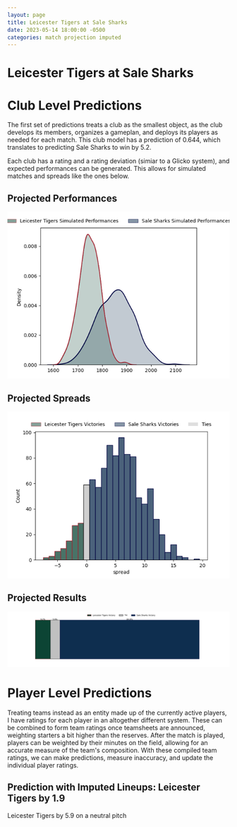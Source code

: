 ```yaml
---  
layout: page  
title: Leicester Tigers at Sale Sharks  
date: 2023-05-14 18:00:00 -0500  
categories: match projection imputed  
---
```

# Leicester Tigers at Sale Sharks

# Club Level Predictions


The first set of predictions treats a club as the smallest object, as the club develops its members, organizes a gameplan, and deploys its players as needed for each match. This club model has a prediction of 0.644, which translates to predicting Sale Sharks to win by 5.2.

Each club has a rating and a rating deviation (simiar to a Glicko system), and expected performances can be generated. This allows for simulated matches and spreads like the ones below.
## Projected Performances


![Projected Performances](plots/performances_2023-05-14-SaleSharks-LeicesterTigers.png)
## Projected Spreads


![Projected Spreads](plots/spreads_2023-05-14-SaleSharks-LeicesterTigers.png)
## Projected Results


![Projected Results](plots/resultbar_2023-05-14-SaleSharks-LeicesterTigers.png)
# Player Level Predictions


Treating teams instead as an entity made up of the currently active players, I have ratings for each player in an altogether different system. These can be combined to form team ratings once teamsheets are announced, weighting starters a bit higher than the reserves. After the match is played, players can be weighted by their minutes on the field, allowing for an accurate measure of the team's composition. With these compiled team ratings, we can make predictions, measure inaccuracy, and update the individual player ratings.
## Prediction with Imputed Lineups: Leicester Tigers by 1.9


Leicester Tigers by 5.9 on a neutral pitch

